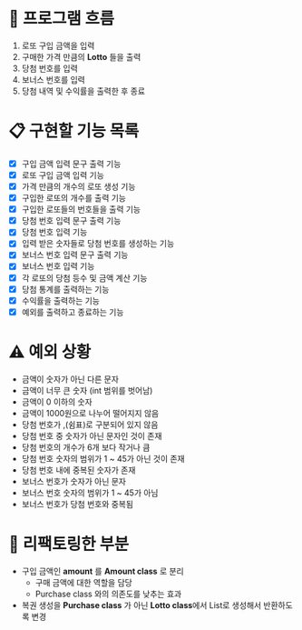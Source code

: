 # 🌊 프로그램 흐름
1. 로또 구입 금액을 입력
2. 구매한 가격 만큼의 **Lotto** 들을 출력
3. 당첨 번호를 입력
4. 보너스 번호를 입력
5. 당첨 내역 및 수익률을 출력한 후 종료

# 📋 구현할 기능 목록 
- [X] 구입 금액 입력 문구 출력 기능
- [X] 로또 구입 금액 입력 기능
- [X] 가격 만큼의 개수의 로또 생성 기능
- [X] 구입한 로또의 개수를 출력 기능
- [X] 구입한 로또들의 번호들을 출력 기능
- [X] 당첨 번호 입력 문구 출력 기능
- [X] 당첨 번호 입력 기능
- [X] 입력 받은 숫자들로 당첨 번호를 생성하는 기능
- [X] 보너스 번호 입력 문구 출력 기능
- [X] 보너스 번호 입력 기능
- [X] 각 로또의 당첨 등수 및 금액 계산 기능
- [X] 당첨 통계를 출력하는 기능
- [X] 수익률을 출력하는 기능
- [X] 예외를 출력하고 종료하는 기능

# ⚠️ 예외 상황
- 금액이 숫자가 아닌 다른 문자
- 금액이 너무 큰 숫자 (int 범위를 벗어남)
- 금액이 0 이하의 숫자
- 금액이 1000원으로 나누어 떨어지지 않음
- 당첨 번호가 ,(쉼표)로 구분되어 있지 않음
- 당첨 번호 중 숫자가 아닌 문자인 것이 존재
- 당첨 번호의 개수가 6개 보다 작거나 큼
- 당첨 번호 숫자의 범위가 1 ~ 45가 아닌 것이 존재
- 당첨 번호 내에 중복된 숫자가 존재
- 보너스 번호가 숫자가 아닌 문자
- 보너스 번호 숫자의 범위가 1 ~ 45가 아님
- 보너스 번호가 당첨 번호와 중복됨

# 🔧 리팩토링한 부분
- 구입 금액인 **amount** 를 **Amount class** 로 분리
    - 구매 금액에 대한 역할을 담당
    - Purchase class 와의 의존도를 낮추는 효과
- 복권 생성을 **Purchase class** 가 아닌 **Lotto class**에서 List로 생성해서 반환하도록 변경